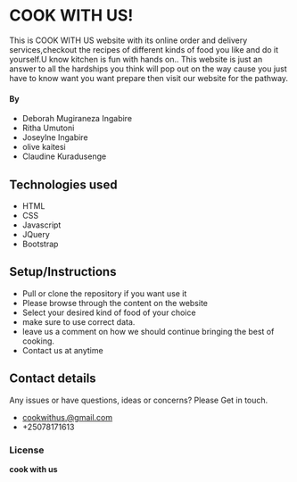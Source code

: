 
# **COOK WITH US!**
 This is COOK WITH US website with its  online order and delivery services,checkout the recipes of different kinds of food you like and do it yourself.U know kitchen is fun with hands on.. This website is just an answer to all the hardships you think will pop out on the way cause you just have to know want you want prepare then visit our website for the pathway. 
#### By 
* Deborah Mugiraneza Ingabire 
*  Ritha   Umutoni
* Joseylne Ingabire
* olive kaitesi 
* Claudine Kuradusenge
## Technologies used
* HTML
* CSS
* Javascript
* JQuery
* Bootstrap
## Setup/Instructions
* Pull or clone the repository if you want use it
* Please browse through the content on the website
* Select your desired kind of food of your choice 
* make sure to use correct data.
* leave us a comment on how we should continue bringing the best of cooking.
* Contact us at anytime
## Contact details
Any issues or have questions, ideas or concerns?
 Please Get in touch.
  * cookwithus.@gmail.com
  * +25078171613 
### License
 **cook with us**
